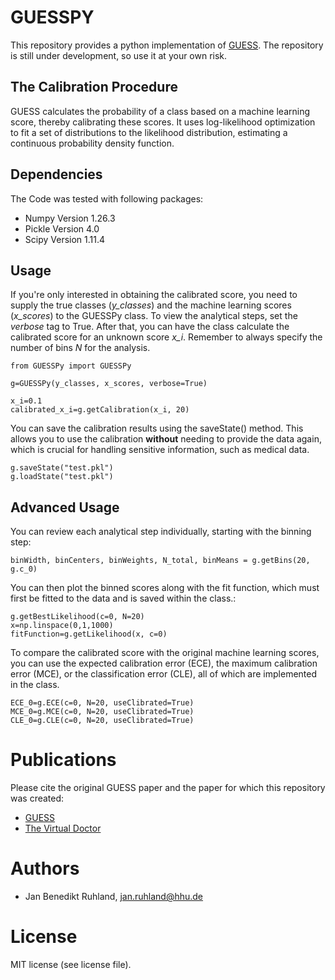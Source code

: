 # GUESSPY
This repository provides a python implementation of [GUESS](https://academic.oup.com/bioinformatics/article/35/14/2458/5216311?login=true). The repository is still under development, so use it at your own risk.

## The Calibration Procedure
GUESS calculates the probability of a class based on a machine learning score, thereby calibrating these scores. It uses log-likelihood optimization to fit a set of distributions to the likelihood distribution, estimating a continuous probability density function.

## Dependencies
The Code was tested with following packages:
   * Numpy Version 1.26.3
   * Pickle Version 4.0
   * Scipy Version 1.11.4
   
## Usage
If you're only interested in obtaining the calibrated score, you need to supply the true classes (*y_classes*) and the machine learning scores (*x_scores*) to the GUESSPy class. To view the analytical steps, set the *verbose* tag to True. After that, you can have the class calculate the calibrated score for an unknown score *x_i*. Remember to always specify the number of bins *N* for the analysis.

```
from GUESSPy import GUESSPy

g=GUESSPy(y_classes, x_scores, verbose=True)

x_i=0.1
calibrated_x_i=g.getCalibration(x_i, 20)
```
  
You can save the calibration results using the saveState() method. This allows you to use the calibration **without** needing to provide the data again, which is crucial for handling sensitive information, such as medical data.

```
g.saveState("test.pkl")
g.loadState("test.pkl")
```

## Advanced Usage
You can review each analytical step individually, starting with the binning step:

```
binWidth, binCenters, binWeights, N_total, binMeans = g.getBins(20, g.c_0) 
```
 
You can then plot the binned scores along with the fit function, which must first be fitted to the data and is saved within the class.:

```
g.getBestLikelihood(c=0, N=20)
x=np.linspace(0,1,1000)
fitFunction=g.getLikelihood(x, c=0)
```

To compare the calibrated score with the original machine learning scores, you can use the expected calibration error (ECE), the maximum calibration error (MCE), or the classification error (CLE), all of which are implemented in the class.

```
ECE_0=g.ECE(c=0, N=20, useClibrated=True)
MCE_0=g.MCE(c=0, N=20, useClibrated=True)
CLE_0=g.CLE(c=0, N=20, useClibrated=True)

```
 
# Publications
Please cite the original GUESS paper and the paper for which this repository was created:

   * [GUESS](https://academic.oup.com/bioinformatics/article/35/14/2458/5216311?login=true)
   * [The Virtual Doctor](TODO)
   
# Authors
   * Jan Benedikt Ruhland, jan.ruhland@hhu.de
   
# License
MIT license (see license file). 
